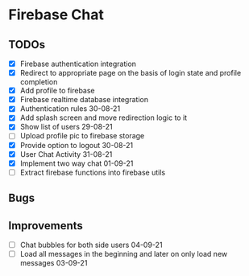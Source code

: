 # Firebase Chat

## TODOs
- [x] Firebase authentication integration
- [x] Redirect to appropriate page on the basis of login state and profile completion
- [x] Add profile to firebase
- [x] Firebase realtime database integration 
- [x] Authentication rules 30-08-21
- [x] Add splash screen and move redirection logic to it
- [x] Show list of users 29-08-21
- [ ] Upload profile pic to firebase storage
- [x] Provide option to logout 30-08-21
- [x] User Chat Activity 31-08-21
- [x] Implement two way chat 01-09-21
- [ ] Extract firebase functions into firebase utils

## Bugs

## Improvements
- [ ] Chat bubbles for both side users 04-09-21
- [ ] Load all messages in the beginning and later on only load new messages 03-09-21
